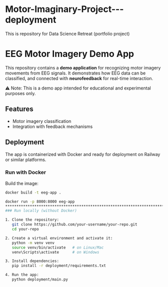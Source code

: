 # Motor-Imaginary-Project---deployment
This is repository for Data Science Retreat (portfolio project)

# EEG Motor Imagery Demo App

This repository contains a **demo application** for recognizing motor imagery movements from EEG signals. It demonstrates how EEG data can be classified, and connected with **neurofeedback** for real-time interaction.

⚠️ Note: This is a demo app intended for educational and experimental purposes only.

## Features
- Motor imagery classification  
- Integration with feedback mechanisms  

## Deployment

The app is containerized with Docker and ready for deployment on Railway or similar platforms.

### Run with Docker

Build the image:
```bash
docker build -t eeg-app .

docker run -p 8000:8000 eeg-app
****************************************************************************************************************
### Run locally (without Docker)

1. Clone the repository:
   git clone https://github.com/your-username/your-repo.git
   cd your-repo

2. Create a virtual environment and activate it:
   python -m venv venv
   source venv/bin/activate   # on Linux/Mac
   venv\Scripts\activate      # on Windows

3. Install dependencies:
   pip install -r deployment/requirements.txt

4. Run the app:
   python deployment/main.py

